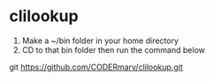 # clilookup
1. Make a ~/bin folder in your home directory
2. CD to that bin folder then run the command below

git https://github.com/CODERmarv/clilookup.git
